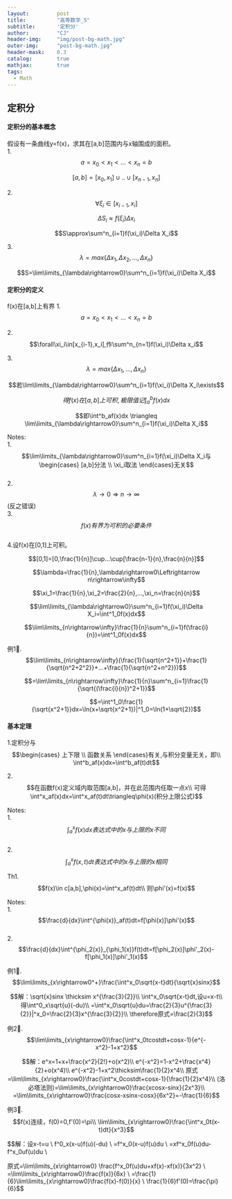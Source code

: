 ```yaml
---
layout: 		post
title: 			"高等数学_5"
subtitle: 		'定积分'
author: 		"CJ"
header-img: 	"img/post-bg-math.jpg"
outer-img:		"post-bg-math.jpg"
header-mask: 	0.3
catalog: 		true
mathjax: 		true
tags:
  - Math
---
```

## 定积分
#### 定积分的基本概念
假设有一条曲线y=f(x)，求其在[a,b]范围内与x轴围成的面积。  
1.$$a=x_0<x_1<...<x_n=b$$  

$$[a,b]=[x_0,x_1]\cup..\cup[x_{n-1},x_n]$$

2.$$\forall \xi_i\in[x_{i-1},x_i]$$

$$\Delta S_i\approx f(\xi_i)\Delta x_i$$

$$S\approx\sum^n_{i=1}f(\xi_i)\Delta X_i$$

3.$$\lambda=max\{\Delta x_1,\Delta x_2,...,\Delta x_n\}$$

$$S=\lim\limits_{\lambda\rightarrow0}\sum^n_{i=1}f(\xi_i)\Delta X_i$$

#### 定积分的定义  
f(x)在[a,b]上有界
1.$$a=x_0<x_1<...<x_n=b$$

2.$$\forall\xi_i\in[x_{i-1},x_i],作\sum^n_{n=1}f(\xi_i)\Delta x_i$$

3.$$\lambda=max\{\Delta x_1,...,\Delta x_n\}$$

$$若\lim\limits_{\lambda\rightarrow0}\sum^n_{i=1}f(\xi_i)\Delta X_i\exists$$

$$得f(x)在[a,b]上可积,极限值记\int^b_af(x)dx$$

$$即\int^b_af(x)dx \triangleq \lim\limits_{\lambda\rightarrow0}\sum^n_{i=1}f(\xi_i)\Delta X_i$$

Notes:  
1.$$\lim\limits_{\lambda\rightarrow0}\sum^n_{i=1}f(\xi_i)\Delta X_i与\begin{cases}
[a,b]分法 \\
\xi_i取法
\end{cases}无关$$  
2.$$\lambda\rightarrow0\Rightarrow n\rightarrow\infty$$(反之错误)  
3.$$f(x)有界为可积的必要条件$$  
4.设f(x)在[0,1]上可积。  

$$[0,1]=[0,\frac{1}{n}]\cup...\cup[\frac{n-1}{n},\frac{n}{n}]$$

$$\lambda=\frac{1}{n},\lambda\rightarrow0\Leftrightarrow n\rightarrow\infty$$

$$\xi_1=\frac{1}{n},\xi_2=\frac{2}{n},...,\xi_n=\frac{n}{n}$$

$$\lim\limits_{\lambda\rightarrow0}\sum^n_{i=1}f(\xi_i)\Delta X_i=\int^1_0f(x)dx$$


$$\lim\limits_{n\rightarrow\infty}\frac{1}{n}\sum^n_{i=1}f(\frac{i}{n})=\int^1_0f(x)dx$$

例1🌰.$$\lim\limits_{n\rightarrow\infty}(\frac{1}{\sqrt{n^2+1}}+\frac{1}{\sqrt{n^2+2^2}}+...+\frac{1}{\sqrt{n^2+n^2}})$$

$$=\lim\limits_{n\rightarrow\infty}\frac{1}{n}\sum^n_{i=1}\frac{1}{\sqrt{(\frac{i}{n})^2+1}}$$

$$=\int^1_0\frac{1}{\sqrt{x^2+1}}dx=\ln(x+\sqrt{x^2+1})|^1_0=\ln(1+\sqrt{2})$$

#### 基本定理
1.定积分与$$\begin{cases}
上下限 \\
函数关系
\end{cases}有关,与积分变量无关，即\\ 
\int^b_af(x)dx=\int^b_af(t)dt$$

2.$$在函数f(x)定义域内取范围[a,b]，并在此范围内任取一点x\\
可得\int^x_af(x)dx=\int^x_af(t)dt\triangleq\phi(x)(积分上限公式)$$

Notes:  
1.$$\int^x_af(x)dx表达式中的x与上限的x不同$$  
2.$$\int^x_af(x,t)dt表达式中的x与上限的x相同$$

Th1.$$f(x)\in c[a,b],\phi(x)=\int^x_af(t)dt\\
则\phi'(x)=f(x)$$

Notes:  
1.$$\frac{d}{dx}\int^{\phi(x)}_af(t)dt=f[\phi(x)]\phi'(x)$$  
2.$$\frac{d}{dx}\int^{\phi_2(x)}_{\phi_1(x)}f(t)dt=f[\phi_2(x)]\phi'_2(x)-f[\phi_1(x)]\phi'_1(x)$$

例1🌰.$$\lim\limits_{x\rightarrow0^+}\frac{\int^x_0\sqrt{x-t}dt}{\sqrt{x}sinx}$$

$$解：\sqrt{x}sinx \thicksim x^{\frac{3}{2}}\\
\int^x_0\sqrt{x-t}dt,设u=x-t\\
得\int^0_x\sqrt{u}(-du)\\
=\int^x_0\sqrt{u}du=\frac{2}{3}u^{\frac{3}{2}}|^x_0=\frac{2}{3}x^{\frac{3}{2}}\\
\therefore原式=\frac{2}{3}$$

例2🌰.$$\lim\limits_{x\rightarrow0}\frac{\int^x_0tcostdt+cosx-1}{e^{-x^2}-1+x^2}$$

$$解：e^x=1+x+\frac{x^2}{2!}+o(x^2)\\
e^{-x^2}=1-x^2+\frac{x^4}{2}+o(x^4)\\
e^{-x^2}-1+x^2\thicksim\frac{1}{2}x^4\\
原式=\lim\limits_{x\rightarrow0}\frac{\int^x_0costdt+cosx-1}{\frac{1}{2}x^4}\\
(洛必塔法则)=\lim\limits_{x\rightarrow0}\frac{xcosx-sinx}{2x^3}\\
=\lim\limits_{x\rightarrow0}\frac{cosx-xsinx-cosx}{6x^2}=-\frac{1}{6}$$

例3🌰.$$f(x)连续，f(0)=0,f'(0)=\pi\\
\lim\limits_{x\rightarrow0}\frac{\int^x_0t(x-t)dt}{x^3}$$

$$解：设x-t=u \\
f^0_x(x-u)f(u)(-du) \\
=f^x_0(x-u)f(u)du \\
=xf^x_0f(u)du-f^x_0uf(u)du \\

原式=\lim\limits_{x\rightarrow0} \frac{f^x_0f(u)du+xf(x)-xf(x)}{3x^2} \\
=\lim\limits_{x\rightarrow0}\frac{f(x)}{6x} \\
=\frac{1}{6}\lim\limits_{x\rightarrow0}\frac{f(x)-f(0)}{x} \\
\frac{1}{6}f'(0)=\frac{\pi}{6}$$

